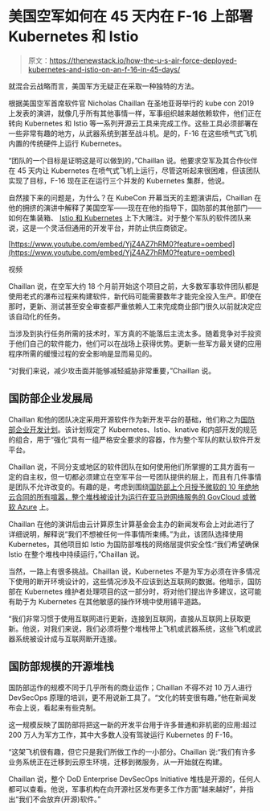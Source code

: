 # 美国空军如何在 45 天内在 F-16 上部署 Kubernetes 和 Istio

> 原文：<https://thenewstack.io/how-the-u-s-air-force-deployed-kubernetes-and-istio-on-an-f-16-in-45-days/>

就混合云战略而言，美国军方无疑正在采取一种独特的方法。

根据美国空军首席软件官 Nicholas Chaillan 在圣地亚哥举行的 kube con 2019 上发表的演讲，就像几乎所有其他事情一样，军事组织越来越依赖软件，他们正在转向 Kubernetes 和 Istio 等一系列开源云工具来完成工作。这些工具必须部署在一些非常有趣的地方，从武器系统到甚至战斗机。是的，F-16 在这些喷气式飞机内置的传统硬件上运行 Kubernetes。

“团队的一个目标是证明这是可以做到的，”Chaillan 说。他要求空军及其合作伙伴在 45 天内让 Kubernetes 在喷气式飞机上运行，尽管这听起来很困难，但该团队实现了目标，F-16 现在正在运行三个并发的 Kubernetes 集群，他说。

自然接下来的问题是，为什么？在 KubeCon 开幕当天的主题演讲后，Chaillan 在他的拥挤的演讲中解释了美国空军——现在在他的指导下，国防部的其他部门——如何在集装箱、 [Istio 和 Kubernetes](https://thenewstack.io/why-do-you-need-istio-when-you-already-have-kubernetes/) 上下大赌注。对于整个军队的软件团队来说，这是一个灵活但通用的开发平台，并防止供应商锁定。

[https://www.youtube.com/embed/YjZ4AZ7hRM0?feature=oembed](https://www.youtube.com/embed/YjZ4AZ7hRM0?feature=oembed)

视频

Chaillan 说，在空军大约 18 个月前开始这个项目之前，大多数军事软件团队都是使用老式的瀑布过程来构建软件，新代码可能需要数年才能完全投入生产。即使在那时，更新、测试甚至安全审查都严重依赖人工来完成商业部门很久以前就决定应该自动化的任务。

当涉及到执行任务所需的技术时，军方真的不能落后主流太多。随着竞争对手投资于他们自己的软件能力，他们可以在战场上获得优势。更新一些军方最关键的应用程序所需的缓慢过程的安全影响是显而易见的。

“对我们来说，减少攻击面并能够减轻威胁非常重要，”Chaillan 说。

## 国防部企业发展局

Chaillan 和他的团队决定采用开源软件作为新开发平台的基础，他们称之为[国防部企业开发计划](https://software.af.mil/dsop/documents/)。该计划规定了 Kubernetes、Istio、knative 和内部开发的规范的组合，用于“强化”具有一组严格安全要求的容器，作为整个军队的默认软件开发平台。

Chaillan 说，不同分支或地区的软件团队在如何使用他们所掌握的工具方面有一定的自主权，但一切都必须建立在空军平台一号团队提供的层上，而且有几件事情是团队不允许改变的。有趣的是，考虑到围绕[国防部上个月授予微软的 10 年绝地云合同的所有喧嚣，整个堆栈被设计为运行在](https://www.nytimes.com/2019/10/25/technology/dod-jedi-contract.html)[亚马逊网络服务的 GovCloud 或微软 Azure](https://software.af.mil/team/cloud-one/) 上。

Chaillan 在他的演讲后由云计算原生计算基金会主办的新闻发布会上对此进行了详细说明，解释说“我们不想被任何一件事情所束缚。”为此，该团队选择使用 Kubernetes，其他项目如 Istio 为国防部堆栈的网络层提供安全性:“我们希望确保 Istio 在整个堆栈中持续运行，”Chaillan 说。

当然，一路上有很多挑战。Chaillan 说，Kubernetes 不是为军方必须在许多情况下使用的断开环境设计的，这些情况涉及不应该到达互联网的数据。他暗示，国防部在 Kubernetes 维护者处理项目的这一部分时，将对他们提出许多建议，这可能有助于为 Kubernetes 在其他敏感的操作环境中使用铺平道路。

“我们非常习惯于使用互联网进行更新，连接到互联网，直接从互联网上获取更新。他说，对我们来说，我们必须将整个堆栈带上飞机或武器系统，这些飞机或武器系统被设计成与互联网断开连接。

## 国防部规模的开源堆栈

国防部运作的规模不同于几乎所有的商业运作；Chaillan 不得不对 10 万人进行 DevSecOps 原理的培训，更不用说新工具了。“文化的转变很有趣，”他在新闻发布会上说，看起来有些克制。

这一规模反映了国防部将把这一新的开发平台用于许多普通和非机密的应用:超过 200 万人为军方工作，其中大多数人没有驾驶运行 Kubernetes 的 F-16。

“这架飞机很有趣，但它只是我们所做工作的一小部分。Chaillan 说:“我们有许多业务系统正在迁移到云原生环境，迁移到微服务，从一开始就在构建。

Chaillan 说，整个 DoD Enterprise DevSecOps Initiative 堆栈是开源的，任何人都可以查看。他说，军事机构在向开源社区发布更多工作方面“越来越好”，并指出“我们不会放弃(开源)软件。”

<svg xmlns:xlink="http://www.w3.org/1999/xlink" viewBox="0 0 68 31" version="1.1"><title>Group</title> <desc>Created with Sketch.</desc></svg>